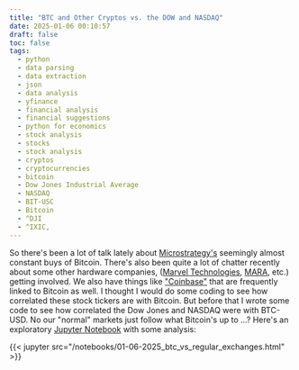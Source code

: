 ```yaml
---
title: "BTC and Other Cryptos vs. the DOW and NASDAQ"
date: 2025-01-06 00:10:57
draft: false
toc: false
tags:
  - python
  - data parsing
  - data extraction
  - json
  - data analysis
  - yfinance
  - financial analysis
  - financial suggestions
  - python for economics
  - stock analysis
  - stocks
  - stock analysis
  - cryptos
  - cryptocurrencies
  - bitcoin
  - Dow Jones Industrial Average
  - NASDAQ
  - BIT-USC
  - Bitcoin
  - ^DJI
  - ^IXIC,
---
```


So there's been a lot of talk lately about [Microstrategy's](https://finance.yahoo.com/quote/MSTR/) seemingly almost constant buys of Bitcoin. There's also been quite a lot of chatter recently about some other hardware companies, ([Marvel Technologies](https://finance.yahoo.com/quote/MRVL/), [MARA](https://finance.yahoo.com/quote/MARA/), etc.) getting involved. We also have things like ["Coinbase"](https://finance.yahoo.com/quote/COIN/) that are frequently linked to Bitcoin as well. I thought I would do some coding to see how correlated these stock tickers are with Bitcoin. But before that I wrote some code to see how correlated the Dow Jones and NASDAQ were with BTC-USD. No our "normal" markets just follow what Bitcoin's up to ...? Here's an exploratory [Jupyter Notebook](https://jupyter.org) with some analysis:

{{< jupyter src="/notebooks/01-06-2025_btc_vs_regular_exchanges.html" >}}



